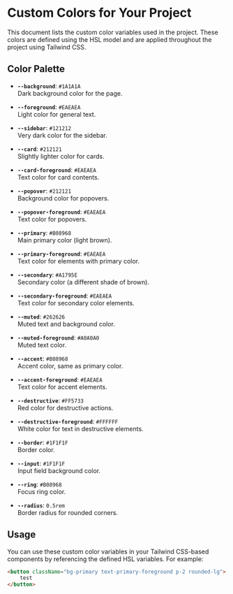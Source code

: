 # Custom Colors for Your Project

This document lists the custom color variables used in the project. These colors are defined using the HSL model and are applied throughout the project using Tailwind CSS.

## Color Palette

- **`--background`**: `#1A1A1A`  
  Dark background color for the page.

- **`--foreground`**: `#EAEAEA`  
  Light color for general text.

- **`--sidebar`**: `#121212`  
  Very dark color for the sidebar.

- **`--card`**: `#212121`  
  Slightly lighter color for cards.

- **`--card-foreground`**: `#EAEAEA`  
  Text color for card contents.

- **`--popover`**: `#212121`  
  Background color for popovers.

- **`--popover-foreground`**: `#EAEAEA`  
  Text color for popovers.

- **`--primary`**: `#B08968`  
  Main primary color (light brown).

- **`--primary-foreground`**: `#EAEAEA`  
  Text color for elements with primary color.

- **`--secondary`**: `#A1795E`  
  Secondary color (a different shade of brown).

- **`--secondary-foreground`**: `#EAEAEA`  
  Text color for secondary color elements.

- **`--muted`**: `#262626`  
  Muted text and background color.

- **`--muted-foreground`**: `#A0A0A0`  
  Muted text color.

- **`--accent`**: `#B08968`  
  Accent color, same as primary color.

- **`--accent-foreground`**: `#EAEAEA`  
  Text color for accent elements.

- **`--destructive`**: `#FF5733`  
  Red color for destructive actions.

- **`--destructive-foreground`**: `#FFFFFF`  
  White color for text in destructive elements.

- **`--border`**: `#1F1F1F`  
  Border color.

- **`--input`**: `#1F1F1F`  
  Input field background color.

- **`--ring`**: `#B08968`  
  Focus ring color.

- **`--radius`**: `0.5rem`  
  Border radius for rounded corners.

## Usage

You can use these custom color variables in your Tailwind CSS-based components by referencing the defined HSL variables. For example:

```html
<button className="bg-primary text-primary-foreground p-2 rounded-lg">
    test
</button>
